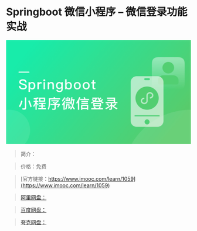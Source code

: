 # Springboot 微信小程序 – 微信登录功能实战

![img](../../assets/5fe443070001417e05400304.jpg)

> 简介：

> 价格：免费

> [官方链接：https://www.imooc.com/learn/1059](https://www.imooc.com/learn/1059)

> [阿里网盘：]()

> [百度网盘：]()

> [夸克网盘：]()
